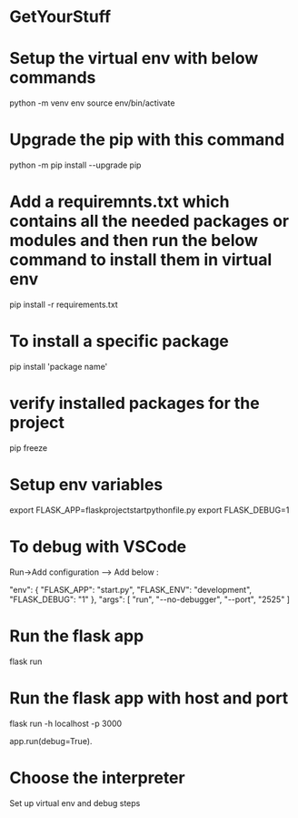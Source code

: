 # GetYourStuff

# Setup the virtual env with below commands 
python -m venv env
source env/bin/activate

# Upgrade the pip with this command 
python -m pip install --upgrade pip

# Add a requiremnts.txt which contains all the needed packages or modules and then run the below command to install them in virtual env
pip install -r requirements.txt

# To install a specific package
pip install 'package name' 

# verify installed packages for the project 
pip freeze

# Setup env variables 

export FLASK_APP=flaskprojectstartpythonfile.py
export FLASK_DEBUG=1

# To debug with VSCode
Run->Add configuration --> Add below :

"env": {
                "FLASK_APP": "start.py",
                "FLASK_ENV": "development",
                "FLASK_DEBUG": "1"
            },
            "args": [
                "run",
                "--no-debugger",
                "--port",
                "2525"
            ]

# Run the flask app
flask run

# Run the flask app with host and port
flask run -h localhost -p 3000

app.run(debug=True).

# Choose the interpreter 
Set up virtual env and debug steps
